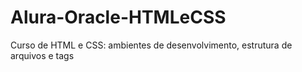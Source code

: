 # Alura-Oracle-HTMLeCSS
 Curso de HTML e CSS: ambientes de desenvolvimento, estrutura de arquivos e tags
